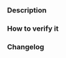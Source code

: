 ### Description
<!-- What are the reasons and motivation of this PR -->

### How to verify it
<!-- Explain how to test this PR -->

### Changelog
<!-- One line summary that describes the changes introduced in this pull request -->
